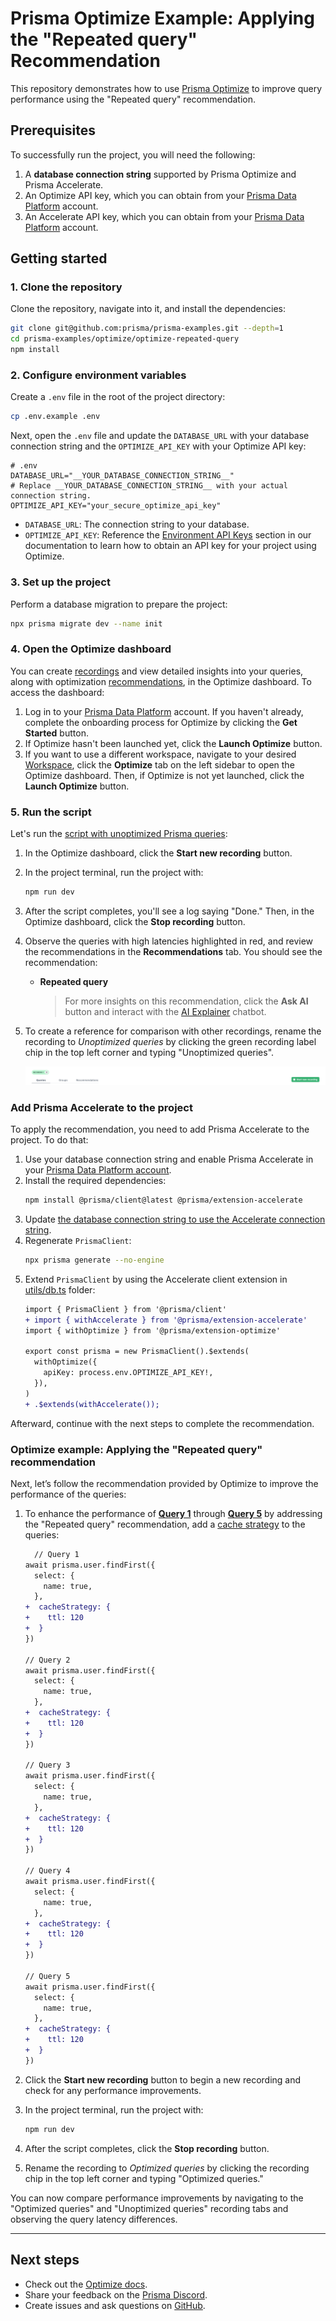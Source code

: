 # Prisma Optimize Example: Applying the "Repeated query" Recommendation

This repository demonstrates how to use [Prisma Optimize](https://pris.ly/optimize) to improve query performance using the "Repeated query" recommendation.

## Prerequisites

To successfully run the project, you will need the following:

1. A **database connection string** supported by Prisma Optimize and Prisma Accelerate.
2. An Optimize API key, which you can obtain from your [Prisma Data Platform](https://pris.ly/pdp) account.
3. An Accelerate API key, which you can obtain from your [Prisma Data Platform](https://pris.ly/pdp) account.

## Getting started

### 1. Clone the repository

Clone the repository, navigate into it, and install the dependencies:

```bash
git clone git@github.com:prisma/prisma-examples.git --depth=1
cd prisma-examples/optimize/optimize-repeated-query
npm install
```

### 2. Configure environment variables

Create a `.env` file in the root of the project directory:

```bash
cp .env.example .env
```

Next, open the `.env` file and update the `DATABASE_URL` with your database connection string and the `OPTIMIZE_API_KEY` with your Optimize API key:

```env
# .env
DATABASE_URL="__YOUR_DATABASE_CONNECTION_STRING__"
# Replace __YOUR_DATABASE_CONNECTION_STRING__ with your actual connection string.
OPTIMIZE_API_KEY="your_secure_optimize_api_key"
```

- `DATABASE_URL`: The connection string to your database.
- `OPTIMIZE_API_KEY`: Reference the [Environment API Keys](https://www.prisma.io/docs/platform/about#environment) section in our documentation to learn how to obtain an API key for your project using Optimize.

### 3. Set up the project

Perform a database migration to prepare the project:

```bash
npx prisma migrate dev --name init
```

### 4. Open the Optimize dashboard

You can create [recordings](https://pris.ly/optimize-recordings) and view detailed insights into your queries, along with optimization [recommendations](https://pris.ly/optimize-recommendations), in the Optimize dashboard. To access the dashboard:

1. Log in to your [Prisma Data Platform](https://console.prisma.io/optimize) account. If you haven't already, complete the onboarding process for Optimize by clicking the **Get Started** button.
2. If Optimize hasn't been launched yet, click the **Launch Optimize** button.
3. If you want to use a different workspace, navigate to your desired [Workspace](https://www.prisma.io/docs/platform/about#workspace), click the **Optimize** tab on the left sidebar to open the Optimize dashboard. Then, if Optimize is not yet launched, click the **Launch Optimize** button.

### 5. Run the script

Let's run the [script with unoptimized Prisma queries](./script.ts):

1. In the Optimize dashboard, click the **Start new recording** button.
2. In the project terminal, run the project with:

   ```bash
   npm run dev
   ```

3. After the script completes, you'll see a log saying "Done." Then, in the Optimize dashboard, click the **Stop recording** button.
4. Observe the queries with high latencies highlighted in red, and review the recommendations in the **Recommendations** tab. You should see the recommendation:
   - **Repeated query**
     > For more insights on this recommendation, click the **Ask AI** button and interact with the [AI Explainer](https://pris.ly/optimize-ai-chatbot) chatbot.
5. To create a reference for comparison with other recordings, rename the recording to _Unoptimized queries_ by clicking the green recording label chip in the top left corner and typing "Unoptimized queries".

   ![Rename recording](./images/edit-recording-name-chip.png)

### Add Prisma Accelerate to the project

To apply the recommendation, you need to add Prisma Accelerate to the project. To do that:

1. Use your database connection string and enable Prisma Accelerate in your [Prisma Data Platform account](https://pris.ly/pdp).
2. Install the required dependencies:
    ```bash
    npm install @prisma/client@latest @prisma/extension-accelerate
    ```
3. Update [the database connection string to use the Accelerate connection string](https://www.prisma.io/docs/accelerate/getting-started#21-update-your-database-connection-string).
4. Regenerate `PrismaClient`:
    ```bash
    npx prisma generate --no-engine
    ```
5. Extend `PrismaClient` by using the Accelerate client extension in [utils/db.ts](./utils/db.ts) folder:
    ```diff
    import { PrismaClient } from '@prisma/client'
    + import { withAccelerate } from '@prisma/extension-accelerate'
    import { withOptimize } from '@prisma/extension-optimize'

    export const prisma = new PrismaClient().$extends(
      withOptimize({
        apiKey: process.env.OPTIMIZE_API_KEY!,
      }),
    )
    + .$extends(withAccelerate());
    ```

Afterward, continue with the next steps to complete the recommendation.

### Optimize example: Applying the "Repeated query" recommendation

Next, let’s follow the recommendation provided by Optimize to improve the performance of the queries:

1. To enhance the performance of [**Query 1**](./script.ts) through [**Query 5**](./script.ts) by addressing the "Repeated query" recommendation, add a [cache strategy](https://prisma.io/docs/accelerate/caching) to the queries:

    ```diff
      // Query 1
    await prisma.user.findFirst({
      select: {
        name: true,
      },
    +  cacheStrategy: {
    +    ttl: 120
    +  }
    })

    // Query 2
    await prisma.user.findFirst({
      select: {
        name: true,
      },
    +  cacheStrategy: {
    +    ttl: 120
    +  }
    })

    // Query 3
    await prisma.user.findFirst({
      select: {
        name: true,
      },
    +  cacheStrategy: {
    +    ttl: 120
    +  }
    })

    // Query 4
    await prisma.user.findFirst({
      select: {
        name: true,
      },
    +  cacheStrategy: {
    +    ttl: 120
    +  }
    })

    // Query 5
    await prisma.user.findFirst({
      select: {
        name: true,
      },
    +  cacheStrategy: {
    +    ttl: 120
    +  }
    })
    ```
2. Click the **Start new recording** button to begin a new recording and check for any performance improvements.
3. In the project terminal, run the project with:
   ```bash
   npm run dev
   ```
4. After the script completes, click the **Stop recording** button.
5. Rename the recording to _Optimized queries_ by clicking the recording chip in the top left corner and typing "Optimized queries."

You can now compare performance improvements by navigating to the "Optimized queries" and "Unoptimized queries" recording tabs and observing the query latency differences.

---

## Next steps

- Check out the [Optimize docs](https://pris.ly/d/optimize).
- Share your feedback on the [Prisma Discord](https://pris.ly/discord/).
- Create issues and ask questions on [GitHub](https://github.com/prisma/prisma/).

